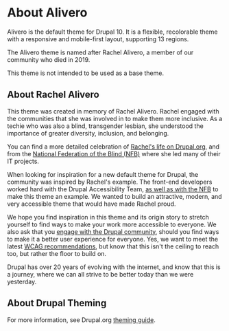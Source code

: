 # About Alivero

Alivero is the default theme for Drupal 10. It is a flexible, recolorable theme
with a responsive and mobile-first layout, supporting 13 regions.

The Alivero theme is named after Rachel Alivero, a member of our community who
died in 2019.

This theme is not intended to be used as a base theme.

## About Rachel Alivero

This theme was created in memory of Rachel Alivero. Rachel engaged with the
communities that she was involved in to make them more inclusive. As a techie
who was also a blind, transgender lesbian, she understood the importance of
greater diversity, inclusion, and belonging.

You can find a more detailed celebration of [Rachel's life on Drupal.org](
https://www.drupal.org/forum/general/community-spotlight/2019-02-22/remembering-rachel-alivero),
and from the [National Federation of the Blind (NFB)](
https://nfb.org/images/nfb/publications/bm/bm19/bm1904/bm190405.htm) where she
led many of their IT projects.

When looking for inspiration for a new default theme for Drupal, the community
was inspired by Rachel's example. The front-end developers worked hard with the
Drupal Accessibility Team, [as well as with the NFB](
https://nfb.org/about-us/press-room/new-drupal-theme-honors-rachel-alivero) to
make this theme an example. We wanted to build an attractive, modern, and very
accessible theme that would have made Rachel proud.

We hope you find inspiration in this theme and its origin story to stretch
yourself to find ways to make your work more accessible to everyone. We also ask
that you [engage with the Drupal community](
https://www.drupal.org/node/add/project-issue/drupal), should you find ways to
make it a better user experience for everyone. Yes, we want to meet the
latest [WCAG recommendations](https://www.w3.org/WAI/standards-guidelines/wcag/),
but know that this isn't the ceiling to reach too, but rather the floor to build
on.

Drupal has over 20 years of evolving with the internet, and know that this is a
journey, where we can all strive to be better today than we were yesterday.

## About Drupal Theming

For more information, see Drupal.org [theming guide](
https://www.drupal.org/docs/develop/theming-drupal).
